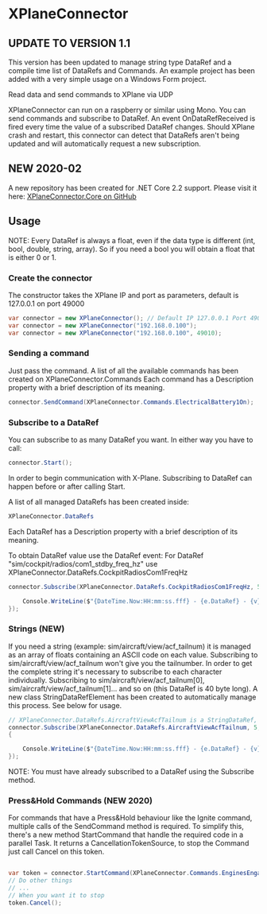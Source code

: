 # XPlaneConnector

## UPDATE TO VERSION 1.1
This version has been updated to manage string type DataRef and a compile time list of DataRefs and Commands.
An example project has been added with a very simple usage on a Windows Form project.

Read data and send commands to XPlane via UDP

XPlaneConnector can run on a raspberry or similar using Mono.
You can send commands and subscribe to DataRef.
An event OnDataRefReceived is fired every time the value of a subscribed DataRef changes.
Should XPlane crash and restart, this connector can detect that DataRefs aren't being updated and will automatically request a new subscription.

## NEW 2020-02
A new repository has been created for .NET Core 2.2 support.
Please visit it here: 
[XPlaneConnector.Core on GitHub](https://maxferretti.github.io/XPlaneConnector.Core/)

## Usage
NOTE: Every DataRef is always a float, even if the data type is different (int, bool, double, string, array).
So if you need a bool you will obtain a float that is either 0 or 1.

### Create the connector
The constructor takes the XPlane IP and port as parameters, default is 127.0.0.1 on port 49000

```C#
var connector = new XPlaneConnector(); // Default IP 127.0.0.1 Port 49000
var connector = new XPlaneConnector("192.168.0.100"); 
var connector = new XPlaneConnector("192.168.0.100", 49010); 
```

### Sending a command
Just pass the command.
A list of all the available commands has been created on 
XPlaneConnector.Commands
Each command has a Description property with a brief description of its meaning.

```C#
connector.SendCommand(XPlaneConnector.Commands.ElectricalBattery1On);
```

### Subscribe to a DataRef
You can subscribe to as many DataRef you want.
In either way you have to call:
```C#
connector.Start();
```
In order to begin communication with X-Plane.
Subscribing to DataRef can happen before or after calling Start.

A list of all managed DataRefs has been created inside:
```C#
XPlaneConnector.DataRefs
```
Each DataRef has a Description property with a brief description of its meaning.

To obtain DataRef value use the DataRef event:
For DataRef "sim/cockpit/radios/com1_stdby_freq_hz" use XPlaneConnector.DataRefs.CockpitRadiosCom1FreqHz

```C#
connector.Subscribe(XPlaneConnector.DataRefs.CockpitRadiosCom1FreqHz, 5, (e, v) => {

    Console.WriteLine($"{DateTime.Now:HH:mm:ss.fff} - {e.DataRef} - {v}");
});
```

### Strings (NEW)
If you need a string (example: sim/aircraft/view/acf_tailnum) it is managed as an array of floats containing an ASCII code on each value.
Subscribing to sim/aircraft/view/acf_tailnum won't give you the tailnumber.
In order to get the complete string it's necessary to subscribe to each character individually.
Subscribing to sim/aircraft/view/acf_tailnum[0], sim/aircraft/view/acf_tailnum[1]... and so on (this DataRef is 40 byte long).
A new class StringDataRefElement has been created to automatically manage this process.
See below for usage.

```C#
// XPlaneConnector.DataRefs.AircraftViewAcfTailnum is a StringDataRef, in this case value is a string, not a float
connector.Subscribe(XPlaneConnector.DataRefs.AircraftViewAcfTailnum, 5, (element, value) =>
{

    Console.WriteLine($"{DateTime.Now:HH:mm:ss.fff} - {e.DataRef} - {v}"); // v is a string
});
```

NOTE: You must have already subscribed to a DataRef using the Subscribe method.

### Press&Hold Commands (NEW 2020)
For commands that have a Press&Hold behaviour like the Ignite command, multiple calls of the SendCommand method is required.
To simplify this, there's a new method StartCommand that handle the required code in a parallel Task.
It returns a CancellationTokenSource, to stop the Command just call Cancel on this token.

```C#

var token = connector.StartCommand(XPlaneConnector.Commands.EnginesEngageStarters);
// Do other things 
// ...
// When you want it to stop
token.Cancel();

```
